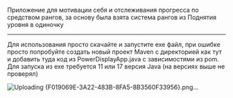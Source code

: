 Приложение для мотивации себя и отслеживания прогресса по средством рангов, за основу была взята система рангов из Поднятия уровня в одиночку

---

Для использования просто скачайте и запустите exe файл, при ошибке просто попробуйте создать новый проект Maven с директорией как тут и добавить туда код из PowerDisplayApp.java с зависимостями из pom.
Для запуска из exe требуется 11 или 17 версия Java (на версиях выше не проверял)

![Uploading {F019069E-3A22-483B-8FA5-8B3560F33956}.png…]()
